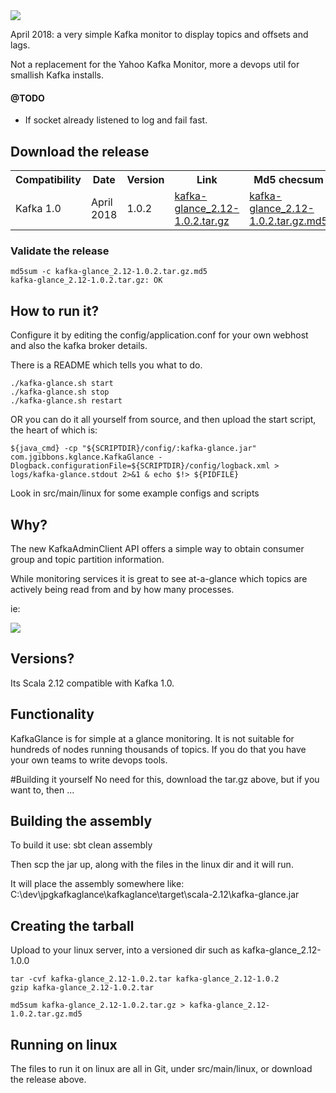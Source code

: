 <img src="https://pendared.github.io/jpgkafkaglance/images/kglance.png">

April 2018: a very simple Kafka monitor to display topics and offsets and lags.

Not a replacement for the Yahoo Kafka Monitor, more a devops util for smallish Kafka installs.

#### @TODO
- If socket already listened to log and fail fast.

## Download the release

<table>
  <tr>
    <th>Compatibility</th>
    <th>Date</th>
    <th>Version</th>
    <th>Link</th>
    <th>Md5 checsum</th>
  </tr><tr>
    <td>Kafka 1.0</td>
    <td>April 2018</td>
    <td>1.0.2</td>
    <td><a href="https://pendared.github.io/jpgkafkaglance/releases/kafka-glance_2.12-1.0.2.tar.gz">kafka-glance_2.12-1.0.2.tar.gz</a></td>
    <td><a href="https://pendared.github.io/jpgkafkaglance/releases/kafka-glance_2.12-1.0.2.tar.gz.md5">kafka-glance_2.12-1.0.2.tar.gz.md5</a></td>
  </tr>
</table>

### Validate the release

```
md5sum -c kafka-glance_2.12-1.0.2.tar.gz.md5
kafka-glance_2.12-1.0.2.tar.gz: OK
```

## How to run it?

Configure it by editing the config/application.conf for your own webhost and also the kafka broker details.

There is a README which tells you what to do.
```
./kafka-glance.sh start
./kafka-glance.sh stop
./kafka-glance.sh restart
```

OR you can do it all yourself from source, and then upload the start script, the heart of which is:

```
${java_cmd} -cp "${SCRIPTDIR}/config/:kafka-glance.jar" com.jgibbons.kglance.KafkaGlance -Dlogback.configurationFile=${SCRIPTDIR}/config/logback.xml > logs/kafka-glance.stdout 2>&1 & echo $!> ${PIDFILE}
```

Look in src/main/linux for some example configs and scripts

## Why?

The new KafkaAdminClient API offers a simple way to obtain consumer group and topic partition information.

While monitoring services it is great to see at-a-glance which topics are actively being read from and by how many processes.

ie:

<img src="https://pendared.github.io/jpgkafkaglance/images/kglance_topics_v1.0.0.png">

## Versions?

Its Scala 2.12 compatible with Kafka 1.0.

## Functionality

KafkaGlance is for simple at a glance monitoring.  It is not suitable for hundreds of nodes running thousands of topics.
If you do that you have your own teams to write devops tools.

#Building it yourself
No need for this, download the tar.gz above, but if you want to, then ...

## Building the assembly
To build it use:
sbt clean assembly

Then scp the jar up, along with the files in the linux dir and it will run.

It will place the assembly somewhere like:
C:\dev\jpgkafkaglance\kafkaglance\target\scala-2.12\kafka-glance.jar

## Creating the tarball

Upload to your linux server, into a versioned dir such as kafka-glance_2.12-1.0.0

```
tar -cvf kafka-glance_2.12-1.0.2.tar kafka-glance_2.12-1.0.2
gzip kafka-glance_2.12-1.0.2.tar

md5sum kafka-glance_2.12-1.0.2.tar.gz > kafka-glance_2.12-1.0.2.tar.gz.md5
```

## Running on linux

The files to run it on linux are all in Git, under src/main/linux, or download the release above.
